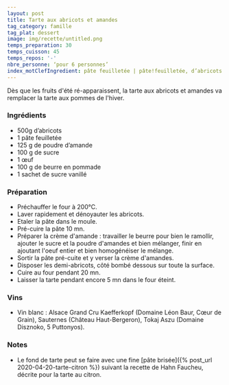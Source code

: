 ```yaml
---
layout: post
title: Tarte aux abricots et amandes
tag_category: famille
tag_plat: dessert
image: img/recette/untitled.png
temps_preparation: 30
temps_cuisson: 45
temps_repos: '-'
nbre_personne: ‘pour 6 personnes’
index_motClefIngredient: pâte feuilletée | pâte!feuilletée, d’abricots | abricot, d’amande | amande
---
```

Dès que les fruits d'été ré-apparaissent, la tarte aux abricots et amandes va remplacer la tarte aux pommes de l'hiver.

### Ingrédients
* 500g d’abricots
* 1 pâte feuilletée
* 125 g de poudre d’amande
* 100 g de sucre
* 1 œuf
* 100 g de beurre en pommade
* 1 sachet de sucre vanillé

### Préparation
* Préchauffer le four à 200°C.
* Laver rapidement et dénoyauter les abricots.
* Etaler la pâte dans le moule.
* Pré-cuire la pâte 10 mn.
* Préparer la crème d'amande : travailler le beurre pour bien le ramollir, ajouter le sucre et la poudre d'amandes et bien mélanger, finir en ajoutant l'oeuf entier et bien homogénéiser le mélange.
* Sortir la pâte pré-cuite et y verser la crème d'amandes.
* Disposer les demi-abricots, côté bombé dessous sur toute la surface.
* Cuire au four pendant 20 mn.
* Laisser la tarte pendant encore 5 mn dans le four éteint.

### Vins
* Vin blanc : Alsace Grand Cru Kaefferkopf (Domaine Léon Baur, Cœur de Grain), Sauternes (Château Haut-Bergeron), Tokaj Aszu (Domaine Disznoko, 5 Puttonyos).

### Notes
* Le fond de tarte peut se faire avec une fine [pâte brisée]({% post_url 2020-04-20-tarte-citron %}) suivant la recette de Hahn Faucheu, décrite pour la tarte au citron.
